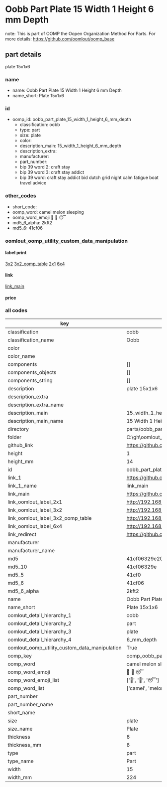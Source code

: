 # Oobb Part Plate 15 Width 1 Height 6 mm Depth  

note: This is part of OOMP the Oopen Organization Method For Parts. For more details: https://github.com/oomlout/oomp_base

##  part details
  



plate 15x1x6



### name
* name: Oobb Part Plate 15 Width 1 Height 6 mm Depth
* name_short: Plate 15x1x6 
### id
* oomp_id: oobb_part_plate_15_width_1_height_6_mm_depth
  * classification: oobb
  * type: part
  * size: plate
  * color: 
  * description_main: 15_width_1_height_6_mm_depth
  * description_extra: 
  * manufacturer: 
  * part_number: 
  * bip 39 word 2: craft stay
  * bip 39 word 3: craft stay addict
  * bip 39 word: craft stay addict bid dutch grid night calm fatigue boat travel advice

### other_codes
* short_code: 
* oomp_word: camel melon sleeping
* oomp_word_emoji :camel: :melon: :sleeping:
* md5_6_alpha: 2kft2
* md5_6: 41cf06






### oomlout_oomp_utility_custom_data_manipulation
#### label print
[3x2](http://192.168.1.245:1112/?label=oomp%202kft2)
[3x2_oomp_table](http://192.168.1.108:1112/?label=oomp%202kft2)
[2x1](http://192.168.1.242:1112/?label=oomp%202kft2)
[6x4](http://192.168.1.55:1112/?label=oomp%202kft2)    

#### link

[link_main](https://github.com/oomlout/oomlout_oobb_version_4_generated_parts/tree/main/navigation_oomp/oobb/part/plate/15_width_1_height_6_mm_depth/part)                              

#### price







### all codes 
| key | value |  
| --- | --- |  
| classification | oobb |  
| classification_name | Oobb |  
| color |  |  
| color_name |  |  
| components | [] |  
| components_objects | [] |  
| components_string | [] |  
| description | plate 15x1x6 |  
| description_extra |  |  
| description_extra_name |  |  
| description_main | 15_width_1_height_6_mm_depth |  
| description_main_name | 15 Width 1 Height 6 mm Depth |  
| directory | parts/oobb_part_plate_15_width_1_height_6_mm_depth |  
| folder | C:\gh\oomlout_oobb_version_4_generated_parts\parts\oobb_part_plate_15_width_1_height_6_mm_depth |  
| github_link | https://github.com/oomlout/oomlout_oomp_part_src/tree/main/parts/oobb_part_plate_15_width_1_height_6_mm_depth |  
| height | 1 |  
| height_mm | 14 |  
| id | oobb_part_plate_15_width_1_height_6_mm_depth |  
| link_1 | https://github.com/oomlout/oomlout_oobb_version_4_generated_parts/tree/main/navigation_oomp/oobb/part/plate/15_width_1_height_6_mm_depth/part |  
| link_1_name | link_main |  
| link_main | https://github.com/oomlout/oomlout_oobb_version_4_generated_parts/tree/main/navigation_oomp/oobb/part/plate/15_width_1_height_6_mm_depth/part |  
| link_oomlout_label_2x1 | http://192.168.1.242:1112/?label=oomp%202kft2 |  
| link_oomlout_label_3x2 | http://192.168.1.245:1112/?label=oomp%202kft2 |  
| link_oomlout_label_3x2_oomp_table | http://192.168.1.108:1112/?label=oomp%202kft2 |  
| link_oomlout_label_6x4 | http://192.168.1.55:1112/?label=oomp%202kft2 |  
| link_redirect | https://github.com/oomlout/oomlout_oobb_version_4_generated_parts/tree/main/parts/oobb_plate_15_01_06 |  
| manufacturer |  |  
| manufacturer_name |  |  
| md5 | 41cf06329e2092b199a2316006b53990 |  
| md5_10 | 41cf06329e |  
| md5_5 | 41cf0 |  
| md5_6 | 41cf06 |  
| md5_6_alpha | 2kft2 |  
| name | Oobb Part Plate 15 Width 1 Height 6 mm Depth |  
| name_short | Plate 15x1x6  |  
| oomlout_detail_hierarchy_1 | oobb |  
| oomlout_detail_hierarchy_2 | part |  
| oomlout_detail_hierarchy_3 | plate |  
| oomlout_detail_hierarchy_4 | 6_mm_depth |  
| oomlout_oomp_utility_custom_data_manipulation | True |  
| oomp_key | oomp_oobb_part_plate_15_width_1_height_6_mm_depth |  
| oomp_word | camel melon sleeping |  
| oomp_word_emoji | :camel: :melon: :sleeping: |  
| oomp_word_emoji_list | [':camel:', ':melon:', ':sleeping:'] |  
| oomp_word_list | ['camel', 'melon', 'sleeping'] |  
| part_number |  |  
| part_number_name |  |  
| short_name |  |  
| size | plate |  
| size_name | Plate |  
| thickness | 6 |  
| thickness_mm | 6 |  
| type | part |  
| type_name | Part |  
| width | 15 |  
| width_mm | 224 |  
